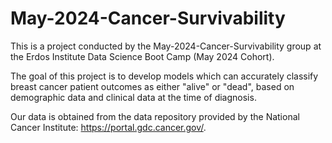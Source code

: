 # May-2024-Cancer-Survivability
This is a project conducted by the May-2024-Cancer-Survivability group at the Erdos Institute Data Science Boot Camp (May 2024 Cohort).

The goal of this project is to develop models which can accurately classify breast cancer patient outcomes as either "alive" or "dead", based on demographic data and clinical data at the time of diagnosis.

Our data is obtained from the data repository provided by the National Cancer Institute: https://portal.gdc.cancer.gov/.
